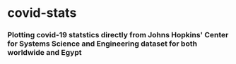 # covid-stats

<h3> Plotting covid-19 statstics directly from Johns Hopkins' Center for Systems Science and Engineering  dataset for both worldwide and Egypt </h3>




